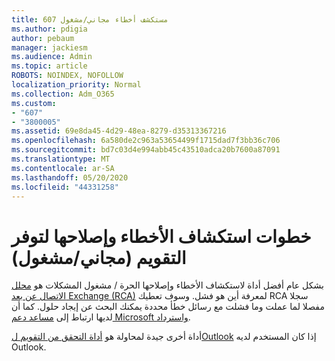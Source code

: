 ```yaml
---
title: 607 مستكشف أخطاء مجاني/مشغول
ms.author: pdigia
author: pebaum
manager: jackiesm
ms.audience: Admin
ms.topic: article
ROBOTS: NOINDEX, NOFOLLOW
localization_priority: Normal
ms.collection: Adm_O365
ms.custom:
- "607"
- "3800005"
ms.assetid: 69e8da45-4d29-48ea-8279-d35313367216
ms.openlocfilehash: 6a580de2c963a53654499f1715dad7f3bb36c706
ms.sourcegitcommit: bd7c03d4e994abb45c43510adca20b7600a87091
ms.translationtype: MT
ms.contentlocale: ar-SA
ms.lasthandoff: 05/20/2020
ms.locfileid: "44331258"
---
```

# <a name="troubleshooting-steps-for-calendar-availability-freebusy"></a>خطوات استكشاف الأخطاء وإصلاحها لتوفر التقويم (مجاني/مشغول)

بشكل عام أفضل أداة لاستكشاف الأخطاء وإصلاحها الحرة / مشغول المشكلات هو [محلل الاتصال عن بعد Exchange (RCA)](https://testconnectivity.microsoft.com/Default.aspx?testId=freeBusy) لمعرفة أين هو فشل. وسوف تعطيك RCA سجلا مفصلا لما عملت وما فشلت مع رسائل خطأ محددة يمكنك البحث عن إيجاد حلول. كما أن لديها ارتباط إلى [مساعد دعم Microsoft واسترداد](https://diagnostics.office.com/).

أداة أخرى جيدة لمحاولة هو [أداة التحقق من التقويم لOutlook](https://www.microsoft.com/download/details.aspx?id=28786) إذا كان المستخدم لديه Outlook.
